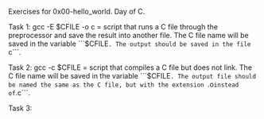 Exercises for 0x00-hello_world. Day  of C.

Task 1: gcc -E $CFILE -o c = script that runs a C file through the preprocessor and save the result into another file. The C file name will be saved in the variable ```$CFILE```. The output should be saved in the file ```c```.

Task 2: gcc -c $CFILE = script that compiles a C file but does not link. The C file name will be saved in the variable ```$CFILE```. The output file should be named the same as the C file, but with the extension ```.o``` instead of ```.c```.

Task 3:  
